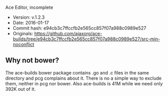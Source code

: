 Ace Editor, incomplete

* Version: v.1.2.3
* Date: 2016-01-17
* Commit hash: e94cb3c7ffccfb2e565cc857f07a988c0989e527
* Originals: https://github.com/ajaxorg/ace-builds/tree/e94cb3c7ffccfb2e565cc857f07a988c0989e527/src-min-noconflict

## Why not bower?

The ace-builds bower package contains .go and .c files in the same directory
and pcg complains about it. There is no a simple way to exclude them, neither
in pcg nor bower. Also ace-builds is 41M while we need only 392K out of it.
